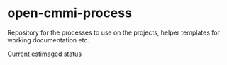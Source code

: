# open-cmmi-process
Repository for the processes to use on the projects, helper templates for working documentation etc.

[Current estimaged status](status.md)
